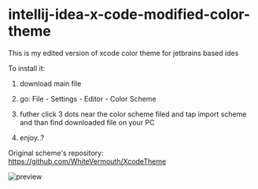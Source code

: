# intellij-idea-x-code-modified-color-theme

This is my edited version of xcode color theme for jetbrains based ides

To install it:

1. download main file

2. go: File - Settings - Editor - Color Scheme

3. futher click 3 dots near the color scheme filed and tap import scheme and than find downloaded file on your PC

4. enjoy..?

Original scheme's repository: https://github.com/WhiteVermouth/XcodeTheme

![preview](https://github.com/Evlzz/intellij-idea-x-code-modified-color-theme/assets/136069270/f3fe6104-3e48-4941-aefa-24548ae539c2)
